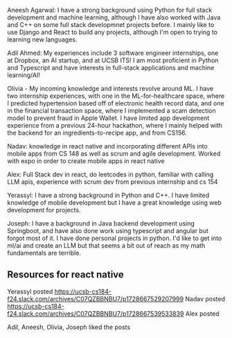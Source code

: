 Aneesh Agarwal: I have a strong background using Python for full stack development and machine learning, although I have also worked with Java and C++  on some full stack developmnet projects before. I mainly like to use Django and React to build any projects, although I'm open to trying to learning new languages.    

Adil Ahmed: My experiences include 3 software engineer internships, one at Dropbox, an AI startup, and at UCSB ITS! I am most proficient in Python and Typescript and have interests in full-stack applications and machine learning/AI!

Olivia - My incoming knowledge and interests revolve around ML. I have two internship experiences, with one in the ML-for-healthcare space, where I predicted hypertension based off of 
electronic health record data, and one in the financial transaction space, where I implemented a scam detection model to prevent fraud in Apple Wallet. I have limited app development experience from a previous 24-hour hackathon, where I mainly helped with the backend for an ingredients-to-recipe app, and from CS156.

Nadav: knowledge in react native and incorporating different APIs into mobile apps from CS 148 as well as scrum and agile development. Worked with expo in order to create mobile apps in react native

Alex: Full Stack dev in react, do leetcodes in python, familiar with calling LLM apis, experience with scrum dev from previous internship and cs 154

Yerassyl: I have a strong background in Python and C++. I have limited knowledge of mobile development but I have a great knowledge using web development for projects. 

Joseph: I have a background in Java backend development using Springboot, and have also done work using typescript and angular but forgot most of it. I have done personal projects in python. I'd like to get into ml/ai and create an LLM but that seems a bit out of reach as my math fundamentals are terrible. 



## Resources for react native
Yerassyl posted
https://ucsb-cs184-f24.slack.com/archives/C07QZBBNBU7/p1728667529207999
Nadav posted
https://ucsb-cs184-f24.slack.com/archives/C07QZBBNBU7/p1728667539533839
Alex posted

Adil, Aneesh, Olivia, Joseph liked the posts

